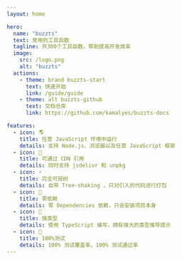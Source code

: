 ```yaml
---
layout: home

hero:
  name: "buzzts"
  text: 常用的工具函数
  tagline: 共300个工具函数，帮助提高开发效率
  image:
    src: /logo.png
    alt: "buzzts"
  actions:
    - theme: brand buzzts-start
      text: 快速开始
      link: /guide/guide
    - theme: alt buzzts-github
      text: 文档仓库
      link: https://github.com/kamalyes/buzzts-docs

features:
  - icon: 🌎
    title: 任意 JavaScript 环境中运行
    details: 支持 Node.js、浏览器以及任意 JavaScript 框架
  - icon: 📡
    title: 可通过 CDN 引用
    details: 同时支持 jsdelivr 和 unpkg
  - icon: ⚡️
    title: 完全可摇树
    details: 自带 Tree-shaking ，只对引入的代码进行打包
  - icon: 💫
    title: 零依赖
    details: 零 Dependencies 依赖，只会安装项目本身
  - icon: 🦾
    title: 强类型
    details: 使用 TypeScript 编写，拥有强大的类型推导提示
  - icon: 💯
    title: 100%测试
    details: 100% 测试覆盖率，100% 测试通过率
---
```


<script setup>
  
import './.vitepress/theme/style/home-links.css'
import { onMounted } from 'vue'
// import { useMessage } from "./components/message"
import { addReleaseTag } from './.vitepress/utils/createElement.ts'

onMounted(() => {
  addReleaseTag()
})
</script>
